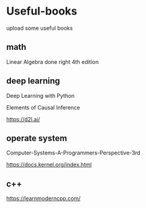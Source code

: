 # Useful-books
upload some useful books

## math
Linear Algebra done right 4th edition

## deep learning
Deep Learning with Python

Elements of Causal Inference

https://d2l.ai/

## operate system
Computer-Systems-A-Programmers-Perspective-3rd

https://docs.kernel.org/index.html

## c++
https://learnmoderncpp.com/
